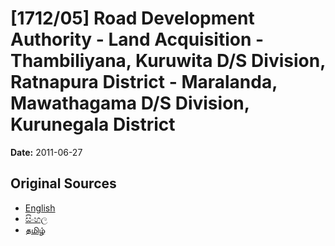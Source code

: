 # [1712/05] Road Development Authority -  Land Acquisition  - Thambiliyana, Kuruwita D/S Division, Ratnapura District - Maralanda, Mawathagama D/S Division, Kurunegala District

**Date:** 2011-06-27

## Original Sources

- [English](https://documents.gov.lk/view/extra-gazettes/2011/6/1712-05_E.pdf)
- [සිංහල](https://documents.gov.lk/view/extra-gazettes/2011/6/1712-05_S.pdf)
- [தமிழ்](https://documents.gov.lk/view/extra-gazettes/2011/6/1712-05_T.pdf)
